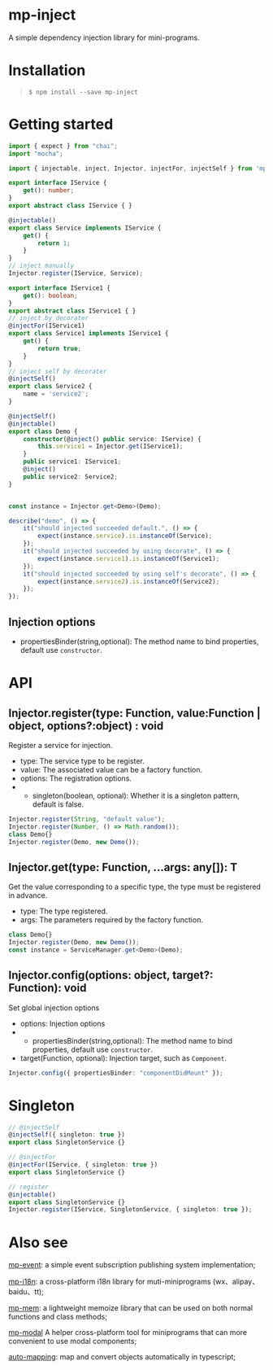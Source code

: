 # mp-inject
A simple dependency injection library for mini-programs.

# Installation

>`$ npm install --save mp-inject`

# Getting started
```ts
import { expect } from "chai";
import "mocha";

import { injectable, inject, Injector, injectFor, injectSelf } from 'mp-inject';

export interface IService {
    get(): number;
}
export abstract class IService { }

@injectable()
export class Service implements IService {
    get() {
        return 1;
    }
}
// inject manually
Injector.register(IService, Service);

export interface IService1 {
    get(): boolean;
}
export abstract class IService1 { }
// inject by decorater
@injectFor(IService1)
export class Service1 implements IService1 {
    get() {
        return true;
    }
}
// inject self by decorater
@injectSelf()
export class Service2 {
    name = 'service2';
}

@injectSelf()
@injectable()
export class Demo {
    constructor(@inject() public service: IService) {
        this.service1 = Injector.get(IService1);
    }
    public service1: IService1;
    @inject() 
    public service2: Service2;
}


const instance = Injector.get<Demo>(Demo);

describe("demo", () => {
    it("should injected succeeded default.", () => {
        expect(instance.service).is.instanceOf(Service);
    });
    it("should injected succeeded by using decorate", () => {
        expect(instance.service1).is.instanceOf(Service1);
    });
    it("should injected succeeded by using self's decorate", () => {
        expect(instance.service2).is.instanceOf(Service2);
    });
});
```
## Injection options
* propertiesBinder(string,optional): The method name to bind properties, default use `constructor`.
# API
## Injector.register(type: Function, value:Function | object, options?:object) : void
Register a service for injection.
* type: The service type to be register.
* value: The associated value can be a factory function.
* options: The registration options.
* * singleton(boolean, optional): Whether it is a singleton pattern, default is false.
```ts
Injector.register(String, "default value");
Injector.register(Number, () => Math.random());
class Demo{}
Injector.register(Demo, new Demo());
```
## Injector.get<T>(type: Function, ...args: any[]): T
Get the value corresponding to a specific type, the type must be registered in advance.
* type: The type registered.
* args: The parameters required by the factory function.
```ts
class Demo{}
Injector.register(Demo, new Demo());
const instance = ServiceManager.get<Demo>(Demo);
```
## Injector.config(options: object, target?: Function): void
Set global injection options
* options: Injection options
* * propertiesBinder(string,optional): The method name to bind properties, default use `constructor`.
* target(Function, optional): Injection target, such as `Component`.
```ts
Injector.config({ propertiesBinder: "componentDidMount" });
```
# Singleton
```ts
// @injectSelf
@injectSelf({ singleton: true })
export class SingletonService {}
```
```ts
// @injectFor
@injectFor(IService, { singleton: true })
export class SingletonService {}
```
```ts
// register
@injectable()
export class SingletonService {}
Injector.register(IService, SingletonService, { singleton: true });
```
# Also see
[mp-event](https://www.npmjs.com/package/mp-event): a simple event subscription publishing system implementation;

[mp-i18n](https://www.npmjs.com/package/mp-i18n): a cross-platform i18n library for muti-miniprograms (wx、alipay、baidu、tt);

[mp-mem](https://www.npmjs.com/package/mp-mem): a lightweight memoize library that can be used on both normal functions and class methods;

[mp-modal](https://www.npmjs.com/package/mp-modal)
A helper cross-platform tool for miniprograms that can more convenient to use modal components;

[auto-mapping](https://www.npmjs.com/package/auto-mapping): map and convert objects automatically in typescript;
